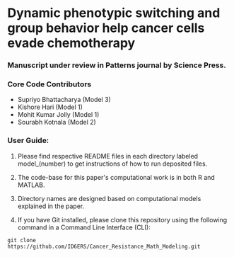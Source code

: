 # Dynamic phenotypic switching and group behavior help cancer cells evade chemotherapy 

### Manuscript under review in Patterns journal by Science Press. 

### Core Code Contributors 

- Supriyo Bhattacharya (Model 3) 
- Kishore Hari (Model 1)
- Mohit Kumar Jolly (Model 1) 
- Sourabh Kotnala (Model 2) 


### User Guide:

1. Please find respective README files in each directory labeled model_(number) to get instructions of how to run deposited files. 

2. The code-base for this paper's computational work is in both R and MATLAB. 

3. Directory names are designed based on computational models explained in the paper. 

4. If you have Git installed, please clone this repository using the following command in a Command Line Interface (CLI): 

```
git clone https://github.com/ID6ERS/Cancer_Resistance_Math_Modeling.git
```




